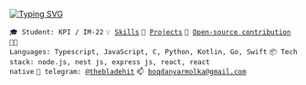 [![Typing SVG](https://readme-typing-svg.herokuapp.com?font=Fira+Code&weight=700&pause=1000&color=F7F7F7&width=435&lines=%F0%9F%91%B7+Software+engineer+%2F+Backend)](https://git.io/typing-svg)

<code>🎓 Student: KPI / IM-22</code>
<code>💡 [Skills](SKILLS.md)</code>
<code>🧻 [Projects](PROJECTS.md)</code>
<code>👀 [Open-source contribution](CONTRIBUTION.md)</code><br>
<code>🧑‍💻 Languages: Typescript, JavaScript, C, Python, Kotlin, Go, Swift</code>
<code>📦 Tech stack: node.js, nest js, express js, react, react native</code>
<code>💬 telegram: [@thebladehit](https://t.me/TheBladeHit)</code>
<code>📫 [boqdanyarmolka@gmail.com](mailto:boqdanyarmolka@gmail.com)</code>
